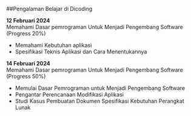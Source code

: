 ##Pengalaman Belajar di Dicoding

**12 Februari 2024**<br>
Memahami Dasar pemrograman Untuk Menjadi Pengembang Software (Progress 20%)
* Memahami Kebutuhan aplikasi
* Spesifikasi Teknis Aplikasi dan Cara Menentukannya

**14 Februari 2024**<br>
Memahami Dasar pemrograman Untuk Menjadi Pengembang Software (Progress 50%)
* Memulai Dasar Pemrograman untuk Menjadi Pengembang Software
* Pengantar Perencanaan Modifikasi Aplikasi
* Studi Kasus Pembuatan Dokumen Spesifikasi Kebutuhan Perangkat Lunak
